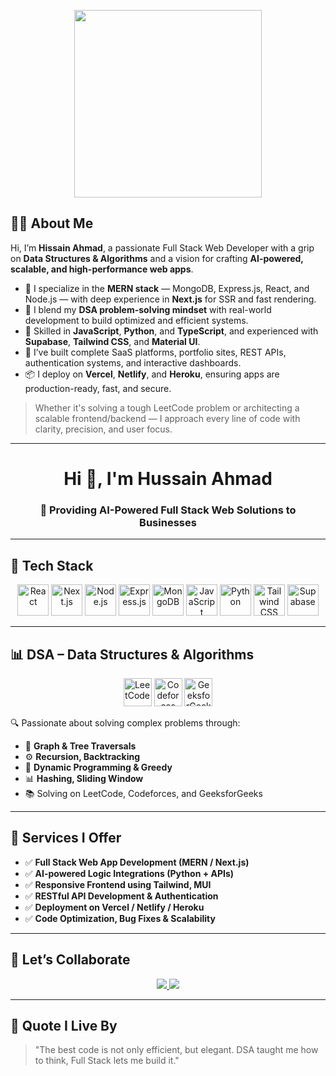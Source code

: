 <p align="center">
  <img src="https://media.giphy.com/media/qgQUggAC3Pfv687qPC/giphy.gif" width="300" />
</p>

## 🧑‍💻 About Me

Hi, I’m **Hissain Ahmad**, a passionate Full Stack Web Developer with a grip on **Data Structures & Algorithms** and a vision for crafting **AI-powered, scalable, and high-performance web apps**.

- 🧱 I specialize in the **MERN stack** — MongoDB, Express.js, React, and Node.js — with deep experience in **Next.js** for SSR and fast rendering.
- 🧠 I blend my **DSA problem-solving mindset** with real-world development to build optimized and efficient systems.
- 🧰 Skilled in **JavaScript**, **Python**, and **TypeScript**, and experienced with **Supabase**, **Tailwind CSS**, and **Material UI**.
- 🚀 I’ve built complete SaaS platforms, portfolio sites, REST APIs, authentication systems, and interactive dashboards.
- 📦 I deploy on **Vercel**, **Netlify**, and **Heroku**, ensuring apps are production-ready, fast, and secure.

> Whether it's solving a tough LeetCode problem or architecting a scalable frontend/backend — I approach every line of code with clarity, precision, and user focus.

---

<h1 align="center">Hi 👋, I'm Hussain Ahmad</h1>
<h3 align="center">🚀 Providing AI-Powered Full Stack Web Solutions to Businesses</h3>

---

## 💼 Tech Stack

<p align="center">
  <img src="https://cdn.jsdelivr.net/gh/devicons/devicon/icons/react/react-original.svg" height="50" alt="React" title="React" />
  <img src="https://upload.wikimedia.org/wikipedia/commons/8/8e/Nextjs-logo.svg" height="50" alt="Next.js" title="Next.js" />
  <img src="https://cdn.jsdelivr.net/gh/devicons/devicon/icons/nodejs/nodejs-original.svg" height="50" alt="Node.js" title="Node.js" />
  <img src="https://cdn.jsdelivr.net/gh/devicons/devicon/icons/express/express-original-wordmark.svg" height="50" alt="Express.js" title="Express.js" />
  <img src="https://cdn.jsdelivr.net/gh/devicons/devicon/icons/mongodb/mongodb-original.svg" height="50" alt="MongoDB" title="MongoDB" />
  <img src="https://cdn.jsdelivr.net/gh/devicons/devicon/icons/javascript/javascript-original.svg" height="50" alt="JavaScript" title="JavaScript" />
  <img src="https://cdn.jsdelivr.net/gh/devicons/devicon/icons/python/python-original.svg" height="50" alt="Python" title="Python" />
  <img src="https://upload.wikimedia.org/wikipedia/commons/d/d5/Tailwind_CSS_Logo.svg" height="50" alt="Tailwind CSS" title="Tailwind CSS" />
  <img src="https://www.vectorlogo.zone/logos/supabase/supabase-icon.svg" height="50" alt="Supabase" title="Supabase" />
</p>

---

## 📊 DSA – Data Structures & Algorithms

<p align="center">
  <img src="https://upload.wikimedia.org/wikipedia/commons/1/19/LeetCode_logo_black.png" height="45" alt="LeetCode" title="LeetCode" />
  <img src="https://sta.codeforces.com/s/36561/images/codeforces-logo-with-telegram.png" height="45" alt="Codeforces" title="Codeforces" />
  <img src="https://upload.wikimedia.org/wikipedia/commons/thumb/4/43/GeeksforGeeks.svg/1200px-GeeksforGeeks.svg.png" height="45" alt="GeeksforGeeks" title="GeeksforGeeks" />
</p>

🔍 Passionate about solving complex problems through:
- 🧠 **Graph & Tree Traversals**
- ⚙️ **Recursion, Backtracking**
- 🧮 **Dynamic Programming & Greedy**
- 📊 **Hashing, Sliding Window**
- 📚 Solving on LeetCode, Codeforces, and GeeksforGeeks

---

## 🔧 **Services I Offer**

- ✅ **Full Stack Web App Development (MERN / Next.js)**  
- ✅ **AI-powered Logic Integrations (Python + APIs)**  
- ✅ **Responsive Frontend using Tailwind, MUI**  
- ✅ **RESTful API Development & Authentication**  
- ✅ **Deployment on Vercel / Netlify / Heroku**  
- ✅ **Code Optimization, Bug Fixes & Scalability**  

---

## 🤝 Let’s Collaborate

<p align="center">
  <a href="mailto:your.email@example.com">
    <img src="https://img.shields.io/badge/Gmail-D14836?style=for-the-badge&logo=gmail&logoColor=white" />
  </a>
  <a href="https://linkedin.com/in/yourprofile">
    <img src="https://img.shields.io/badge/LinkedIn-0077B5?style=for-the-badge&logo=linkedin&logoColor=white" />
  </a>
</p>

---

## 🧠 Quote I Live By

> "The best code is not only efficient, but elegant. DSA taught me how to think, Full Stack lets me build it."
